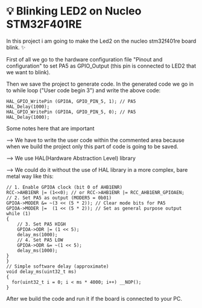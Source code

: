 # 💡 Blinking LED2 on Nucleo STM32F401RE

In this project i am going to make the Led2 on the nucleo stm32f401re board blink. ✨

First of all we go to the hardware configuration file "Pinout and configuration" to set PA5 as GPIO_Output (this pin is connected to LED2 that we want to blink).

Then we save the project to generate code. In the generated code we go in to while loop ("User code begin 3") and write the above code:
 
    HAL_GPIO_WritePin (GPIOA, GPIO_PIN_5, 1); // PA5
    HAL_Delay(1000);
    HAL_GPIO_WritePin (GPIOA, GPIO_PIN_5, 0); // PA5
    HAL_Delay(1000);

 Some notes here that are important
 
 --> We have to write the user code within the commented area because when we build the project only this part of code is going to be saved.
 
 --> We use HAL(Hardware Abstraction Level) library
 
 --> We could do it without the use of HAL library in a more complex, bare metal way like this:
 
    // 1. Enable GPIOA clock (bit 0 of AHB1ENR)
    RCC->AHB1ENR |= (1<<0); // or RCC->AHB1ENR |= RCC_AHB1ENR_GPIOAEN;
    // 2. Set PA5 as output (MODER5 = 0b01)
    GPIOA->MODER &= ~(3 << (5 * 2)); // Clear mode bits for PA5
    GPIOA->MODER |=  (1 << (5 * 2)); // Set as general purpose output
    while (1)
    {
        // 3. Set PA5 HIGH
        GPIOA->ODR |= (1 << 5);
        delay_ms(1000);
        // 4. Set PA5 LOW
        GPIOA->ODR &= ~(1 << 5);
        delay_ms(1000);
    }
    }
    // Simple software delay (approximate)
    void delay_ms(uint32_t ms)
    {
      for(uint32_t i = 0; i < ms * 4000; i++) __NOP();
    }
After we build the code and run it if the board is connected to your PC.
